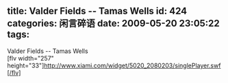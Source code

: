 title: Valder Fields -- Tamas Wells
id: 424
categories: 闲言碎语
date: 2009-05-20 23:05:22
tags:
---

Valder Fields -- Tamas Wells
</br>[flv width=&quot;257&quot; height=&quot;33&quot;]http://www.xiami.com/widget/5020_2080203/singlePlayer.swf[/flv]
